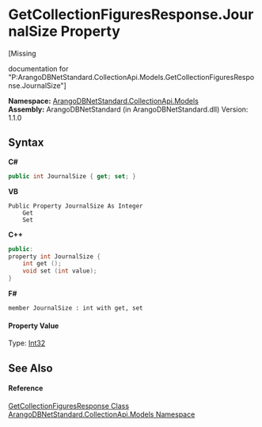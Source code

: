# GetCollectionFiguresResponse.JournalSize Property 
 

\[Missing <summary> documentation for "P:ArangoDBNetStandard.CollectionApi.Models.GetCollectionFiguresResponse.JournalSize"\]

**Namespace:**&nbsp;<a href="eddef630-2e74-9b99-ee5b-91305adea48b">ArangoDBNetStandard.CollectionApi.Models</a><br />**Assembly:**&nbsp;ArangoDBNetStandard (in ArangoDBNetStandard.dll) Version: 1.1.0

## Syntax

**C#**<br />
``` C#
public int JournalSize { get; set; }
```

**VB**<br />
``` VB
Public Property JournalSize As Integer
	Get
	Set
```

**C++**<br />
``` C++
public:
property int JournalSize {
	int get ();
	void set (int value);
}
```

**F#**<br />
``` F#
member JournalSize : int with get, set

```


#### Property Value
Type: <a href="https://docs.microsoft.com/dotnet/api/system.int32" target="_blank" rel="noopener noreferrer">Int32</a>

## See Also


#### Reference
<a href="fde7f7fe-97a5-d828-f355-47528ae88e00">GetCollectionFiguresResponse Class</a><br /><a href="eddef630-2e74-9b99-ee5b-91305adea48b">ArangoDBNetStandard.CollectionApi.Models Namespace</a><br />
